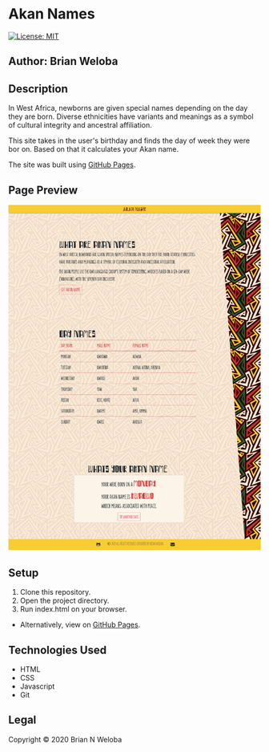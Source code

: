 # Akan Names
[![License: MIT](https://img.shields.io/badge/License-MIT-yellow.svg)](https://opensource.org/licenses/MIT)

## **Author**: Brian Weloba

## Description

In West Africa, newborns are given special names depending on the day they are born. Diverse ethnicities have variants and meanings as a symbol of cultural integrity and ancestral affiliation.

This site takes in the user's birthday and finds the day of week they were bor on. Based on that it calculates your Akan name.

The site was built using [GitHub Pages](htps://pages.github.com/).

## Page Preview

![alt screenshot](img/screenshot.png)

## Setup

 1. Clone this repository.
 2. Open the project directory.
 3. Run index.html on your browser.

- Alternatively, view on [GitHub Pages](https://brian-weloba.github.io/Portfolio-landing-page/).

## Technologies Used

- HTML
- CSS
- Javascript
- Git

## Legal

 Copyright &copy; 2020 Brian N Weloba
